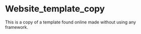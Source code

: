 # Website_template_copy
This is a copy of a template found online made without using any framework.
